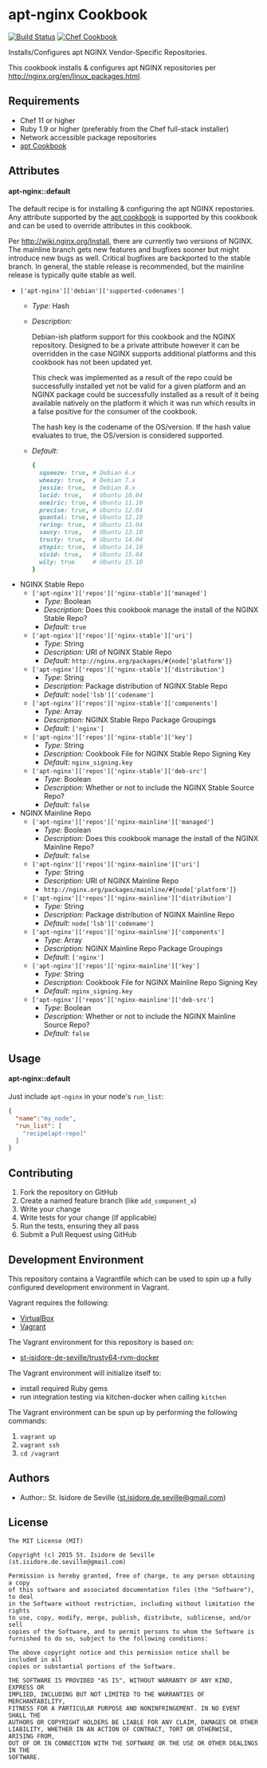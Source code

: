 apt-nginx Cookbook
====================
[![Build Status](https://travis-ci.org/st-isidore-de-seville/cookbook-apt-nginx.svg?branch=master)](https://travis-ci.org/st-isidore-de-seville/cookbook-apt-nginx)
[![Chef Cookbook](https://img.shields.io/cookbook/v/apt-nginx.svg)](https://supermarket.chef.io/cookbooks/apt-nginx)

Installs/Configures apt NGINX Vendor-Specific Repositories.

This cookbook installs & configures apt NGINX repositories per
http://nginx.org/en/linux_packages.html.

Requirements
------------
- Chef 11 or higher
- Ruby 1.9 or higher (preferably from the Chef full-stack installer)
- Network accessible package repositories
- [apt Cookbook](https://supermarket.chef.io/cookbooks/apt)

Attributes
----------
#### apt-nginx::default
The default recipe is for installing & configuring the apt NGINX repostories.
Any attribute supported by the [apt cookbook](https://github.com/opscode-cookbooks/apt#attribute-parameters)
is supported by this cookbook and can be used to override attributes in this
cookbook.

Per http://wiki.nginx.org/Install, there are currently two versions of NGINX.
The mainline branch gets new features and bugfixes sooner but might introduce
new bugs as well.  Critical bugfixes are backported to the stable branch.  In
general, the stable release is recommended, but the mainline release is
typically quite stable as well.

- `['apt-nginx']['debian']['supported-codenames']`
  - _Type:_ Hash

  - _Description:_

    Debian-ish platform support for this cookbook and the NGINX repository.
    Designed to be a private attribute however it can be overridden in the case
    NGINX supports additional platforms and this cookbook has not been updated
    yet.

    This check was implemented as a result of the repo could be successfully
    installed yet not be valid for a given platform and an NGINX package could
    be successfully installed as a result of it being available natively on the
    platform it which it was run which results in a false positive for the
    consumer of the cookbook.

    The hash key is the codename of the OS/version.  If the hash value evaluates
    to true, the OS/version is considered supported.

  - _Default:_

    ```ruby
    {
      squeeze: true, # Debian 6.x
      wheezy: true,  # Debian 7.x
      jessie: true,  # Debian 8.x
      lucid: true,   # Ubuntu 10.04
      oneiric: true, # Ubuntu 11.10
      precise: true, # Ubuntu 12.04
      quantal: true, # Ubuntu 12.10
      raring: true,  # Ubuntu 13.04
      saucy: true,   # Ubuntu 13.10
      trusty: true,  # Ubuntu 14.04
      utopic: true,  # Ubuntu 14.10
      vivid: true,   # Ubuntu 15.04
      wily: true     # Ubuntu 15.10
    }
    ```
- NGINX Stable Repo
  - `['apt-nginx']['repos']['nginx-stable']['managed']`
    - _Type:_ Boolean
    - _Description:_ Does this cookbook manage the install of the NGINX Stable
      Repo?
    - _Default:_ `true`
  - `['apt-nginx']['repos']['nginx-stable']['uri']`
    - _Type:_ String
    - _Description:_ URI of NGINX Stable Repo
    - _Default:_ `http://nginx.org/packages/#{node['platform']}`
  - `['apt-nginx']['repos']['nginx-stable']['distribution']`
    - _Type:_ String
    - _Description:_ Package distribution of NGINX Stable Repo
    - _Default:_ `node['lsb']['codename']`
  - `['apt-nginx']['repos']['nginx-stable']['components']`
    - _Type:_ Array
    - _Description:_ NGINX Stable Repo Package Groupings
    - _Default:_ `['nginx']`
  - `['apt-nginx']['repos']['nginx-stable']['key']`
    - _Type:_ String
    - _Description:_ Cookbook File for NGINX Stable Repo Signing Key
    - _Default:_ `nginx_signing.key`
  - `['apt-nginx']['repos']['nginx-stable']['deb-src']`
    - _Type:_ Boolean
    - _Description:_ Whether or not to include the NGINX Stable Source Repo?
    - _Default:_ `false`
- NGINX Mainline Repo
  - `['apt-nginx']['repos']['nginx-mainline']['managed']`
    - _Type:_ Boolean
    - _Description:_ Does this cookbook manage the install of the NGINX Mainline
      Repo?
    - _Default:_ `false`
  - `['apt-nginx']['repos']['nginx-mainline']['uri']`
    - _Type:_ String
    - _Description:_ URI of NGINX Mainline Repo
    - `http://nginx.org/packages/mainline/#{node['platform']}`
  - `['apt-nginx']['repos']['nginx-mainline']['distribution']`
    - _Type:_ String
    - _Description:_ Package distribution of NGINX Mainline Repo
    - _Default:_ `node['lsb']['codename']`
  - `['apt-nginx']['repos']['nginx-mainline']['components']`
    - _Type:_ Array
    - _Description:_ NGINX Mainline Repo Package Groupings
    - _Default:_ `['nginx']`
  - `['apt-nginx']['repos']['nginx-mainline']['key']`
    - _Type:_ String
    - _Description:_ Cookbook File for NGINX Mainline Repo Signing Key
    - _Default:_ `nginx_signing.key`
  - `['apt-nginx']['repos']['nginx-mainline']['deb-src']`
    - _Type:_ Boolean
    - _Description:_ Whether or not to include the NGINX Mainline Source Repo?
    - _Default:_ `false`

Usage
-----
#### apt-nginx::default
Just include `apt-nginx` in your node's `run_list`:

```json
{
  "name":"my_node",
  "run_list": [
    "recipe[apt-repo]"
  ]
}
```

Contributing
------------
1. Fork the repository on GitHub
2. Create a named feature branch (like `add_component_x`)
3. Write your change
4. Write tests for your change (if applicable)
5. Run the tests, ensuring they all pass
6. Submit a Pull Request using GitHub

Development Environment
-------------------
This repository contains a Vagrantfile which can be used to spin up a
fully configured development environment in Vagrant.  

Vagrant requires the following:
- [VirtualBox](https://www.virtualbox.org/)
- [Vagrant](https://www.vagrantup.com/)

The Vagrant environment for this repository is based on:
- [st-isidore-de-seville/trusty64-rvm-docker](https://atlas.hashicorp.com/st-isidore-de-seville/boxes/trusty64-rvm-docker)

The Vagrant environment will initialize itself to:
- install required Ruby gems
- run integration testing via kitchen-docker when calling `kitchen`

The Vagrant environment can be spun up by performing the following commands:

1. `vagrant up`
2. `vagrant ssh`
3. `cd /vagrant`

Authors
-------------------
- Author:: St. Isidore de Seville (st.isidore.de.seville@gmail.com)

License
-------------------
```text
The MIT License (MIT)

Copyright (c) 2015 St. Isidore de Seville (st.isidore.de.seville@gmail.com)

Permission is hereby granted, free of charge, to any person obtaining a copy
of this software and associated documentation files (the "Software"), to deal
in the Software without restriction, including without limitation the rights
to use, copy, modify, merge, publish, distribute, sublicense, and/or sell
copies of the Software, and to permit persons to whom the Software is
furnished to do so, subject to the following conditions:

The above copyright notice and this permission notice shall be included in all
copies or substantial portions of the Software.

THE SOFTWARE IS PROVIDED "AS IS", WITHOUT WARRANTY OF ANY KIND, EXPRESS OR
IMPLIED, INCLUDING BUT NOT LIMITED TO THE WARRANTIES OF MERCHANTABILITY,
FITNESS FOR A PARTICULAR PURPOSE AND NONINFRINGEMENT. IN NO EVENT SHALL THE
AUTHORS OR COPYRIGHT HOLDERS BE LIABLE FOR ANY CLAIM, DAMAGES OR OTHER
LIABILITY, WHETHER IN AN ACTION OF CONTRACT, TORT OR OTHERWISE, ARISING FROM,
OUT OF OR IN CONNECTION WITH THE SOFTWARE OR THE USE OR OTHER DEALINGS IN THE
SOFTWARE.
```
